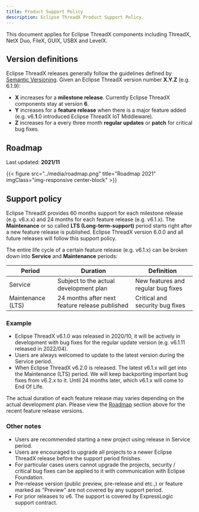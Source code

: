 ```yaml
---
title: Product Support Policy
description: Eclipse ThreadX Product Support Policy.
---
```


This document applies for Eclipse ThreadX components including ThreadX, NetX Duo, FileX, GUIX, USBX and LevelX.

## Version definitions

Eclipse ThreadX releases generally follow the guidelines defined by [Semantic Versioning](https://semver.org/). Given an Eclipse ThreadX version number **X.Y.Z** (e.g. 6.1.9):

* **X** increases for a **milestone release**. Currently Eclipse ThreadX components stay at version **6**.
* **Y** increases for a **feature release** when there is a major feature added (e.g. v6.**1**.0 introduced Eclipse ThreadX IoT Middleware).
* **Z** increases for a every three month **regular updates** or **patch** for critical bug fixes.

## Roadmap

Last updated: **2021/11**

{{< figure src="../media/roadmap.png" title="Roadmap 2021" imgClass="img-responsive center-block" >}}

## Support policy

Eclipse ThreadX provides 60 months support for each milestone release (e.g. v6.x.x) and 24 months for each feature release (e.g. v6.1.x). The **Maintenance** or so called **LTS (Long-term-support)** period starts right after a new feature release is published. Eclipse ThreadX version 6.0.0 and all future releases will follow this support policy.

The entire life cycle of a certain feature release (e.g. v6.1.x) can be broken down into **Service** and **Maintenance** periods:

| **Period** | **Duration** | **Definition** |
| --- | --- | --- |
| Service | Subject to the actual development plan | New features and regular bug fixes |
| Maintenance (LTS) | 24 months after next feature release published | Critical and security bug fixes |

### Example

* Eclipse ThreadX v6.1.0 was released in 2020/10, it will be actively in development with bug fixes for the regular update version (e.g. v6.1.11 released in 2022/04). 
* Users are always welcomed to update to the latest version during the Service period.
* When Eclipse ThreadX v6.2.0 is released. The latest v6.1.x will get into the Maintenance (LTS) period. We will keep backporting important bug fixes from v6.2.x to it. Until 24 months later, which v6.1.x will come to End Of Life.

The actual duration of each feature release may varies depending on the actual development plan. Please view the [Roadmap](#roadmap) section above for the recent feature release versions.

### Other notes

* Users are recommended starting a new project using release in Service period.
* Users are encouraged to upgrade all projects to a newer Eclipse ThreadX release before the support period finishes.
* For particular cases users cannot upgrade the projects, security / critical bug fixes can be applied to it with communication with Eclipse Foundation.
* Pre-release version (public preview, pre-release and etc.,) or feature marked as "Preview" are not covered by any support period.
* For prior releases to v6. The support is covered by ExpressLogic support contract.